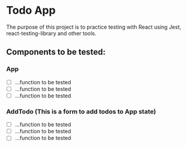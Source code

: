 # Todo App

The purpose of this project is to practice testing with React using Jest, react-testing-library and other tools.

## Components to be tested:

### App
 - [ ] ...function to be tested
 - [ ] ...function to be tested
 - [ ] ...function to be tested
### AddTodo (This is a form to add todos to App state)
 - [ ] ...function to be tested
 - [ ] ...function to be tested
 - [ ] ...function to be tested
